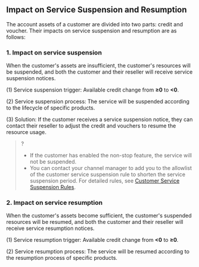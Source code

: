 ## Impact on Service Suspension and Resumption

The account assets of a customer are divided into two parts: credit and voucher. Their impacts on service suspension and resumption are as follows:

### 1. Impact on service suspension

When the customer's assets are insufficient, the customer's resources will be suspended, and both the customer and their reseller will receive service suspension notices.

(1) Service suspension trigger: Available credit change from **≥0** to **<0**.

(2) Service suspension process: The service will be suspended according to the lifecycle of specific products.

(3) Solution: If the customer receives a service suspension notice, they can contact their reseller to adjust the credit and vouchers to resume the resource usage.

>?
>- If the customer has enabled the non-stop feature, the service will not be suspended.
>- You can contact your channel manager to add you to the allowlist of the customer service suspension rule to shorten the service suspension period. For detailed rules, see [Customer Service Suspension Rules](https://www.tencentcloud.com/document/product/1085/50550).

### 2. Impact on service resumption

When the customer's assets become sufficient, the customer's suspended resources will be resumed, and both the customer and their reseller will receive service resumption notices.

(1) Service resumption trigger: Available credit change from **<0** to **≥0**.

(2) Service resumption process: The service will be resumed according to the resumption process of specific products.

